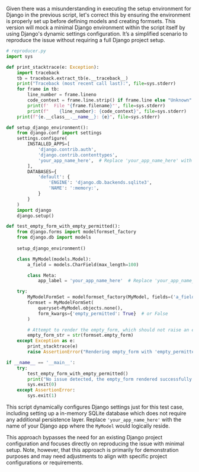 Given there was a misunderstanding in executing the setup environment for Django in the previous script, let's correct this by ensuring the environment is properly set up before defining models and creating formsets. This version will mock a minimal Django environment within the script itself by using Django's dynamic settings configuration. It’s a simplified scenario to reproduce the issue without requiring a full Django project setup.

```python
# reproducer.py
import sys

def print_stacktrace(e: Exception):
    import traceback
    tb = traceback.extract_tb(e.__traceback__)
    print("Traceback (most recent call last):", file=sys.stderr)
    for frame in tb:
        line_number = frame.lineno
        code_context = frame.line.strip() if frame.line else "Unknown"
        print(f'  File "{frame.filename}"', file=sys.stderr)
        print(f"    {line_number}: {code_context}", file=sys.stderr)
    print(f"{e.__class__.__name__}: {e}", file=sys.stderr)

def setup_django_environment():
    from django.conf import settings
    settings.configure(
        INSTALLED_APPS=[
            'django.contrib.auth',
            'django.contrib.contenttypes',
            'your_app_name_here',  # Replace 'your_app_name_here' with the name of your app
        ],
        DATABASES={
            'default': {
                'ENGINE': 'django.db.backends.sqlite3',
                'NAME': ':memory:',
            }
        }
    )
    import django
    django.setup()

def test_empty_form_with_empty_permitted():
    from django.forms import modelformset_factory
    from django.db import models
    
    setup_django_environment()

    class MyModel(models.Model):
        a_field = models.CharField(max_length=100)

        class Meta:
            app_label = 'your_app_name_here'  # Replace 'your_app_name_here' with the name of your app

    try:
        MyModelFormSet = modelformset_factory(MyModel, fields=('a_field',))
        formset = MyModelFormSet(
            queryset=MyModel.objects.none(),
            form_kwargs={'empty_permitted': True}  # or False
        )

        # Attempt to render the empty_form, which should not raise an error
        empty_form_str = str(formset.empty_form)
    except Exception as e:
        print_stacktrace(e)
        raise AssertionError("Rendering empty_form with 'empty_permitted' in form_kwargs should not raise an exception.")

if __name__ == '__main__':
    try:
        test_empty_form_with_empty_permitted()
        print("No issue detected, the empty_form rendered successfully with 'empty_permitted' in form_kwargs.")
        sys.exit(0)
    except AssertionError:
        sys.exit(1)
```

This script dynamically configures Django settings just for this test case, including setting up a in-memory SQLite database which does not require any additional persistence layer. Replace `'your_app_name_here'` with the name of your Django app where the `MyModel` would logically reside.

This approach bypasses the need for an existing Django project configuration and focuses directly on reproducing the issue with minimal setup. Note, however, that this approach is primarily for demonstration purposes and may need adjustments to align with specific project configurations or requirements.